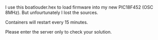 I use this boatlouder.hex to load firmware into my new PIC18F452 (OSC 8MHz). But unfourtunately I lost the sources.

Containers will restart every 15 minutes.

Please enter the server only to check your solution.

